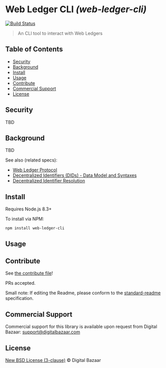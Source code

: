# Web Ledger CLI _(web-ledger-cli)_

[![Build Status](https://travis-ci.org/digitalbazaar/web-ledger-cli.png?branch=master)](https://travis-ci.org/digitalbazaar/web-ledger-cli)

> An CLI tool to interact with Web Ledgers

## Table of Contents

- [Security](#security)
- [Background](#background)
- [Install](#install)
- [Usage](#usage)
- [Contribute](#contribute)
- [Commercial Support](#commercial-support)
- [License](#license)

## Security

TBD

## Background

TBD

See also (related specs):

* [Web Ledger Protocol](https://w3c.github.io/web-ledger/)
* [Decentralized Identifiers (DIDs) - Data Model and Syntaxes](https://w3c-ccg.github.io/did-spec/)
* [Decentralized Identifier Resolution](https://w3c-ccg.github.io/did-resolution/)

## Install

Requires Node.js 8.3+

To install via NPM:

```
npm install web-ledger-cli
```

## Usage

## Contribute

See [the contribute file](https://github.com/digitalbazaar/bedrock/blob/master/CONTRIBUTING.md)!

PRs accepted.

Small note: If editing the Readme, please conform to the
[standard-readme](https://github.com/RichardLitt/standard-readme) specification.

## Commercial Support

Commercial support for this library is available upon request from
Digital Bazaar: support@digitalbazaar.com

## License

[New BSD License (3-clause)](LICENSE) © Digital Bazaar
